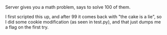 Server gives you a math problem, says to solve 100 of them.

I first scripted this up, and after 99 it comes back with "the cake is a lie", so I did some cookie modification (as seen in test.py), and that just dumps me a flag on the first try.

